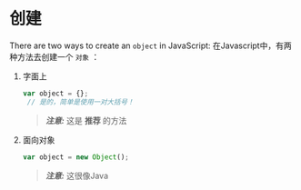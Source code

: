 # 创建
There are two ways to create an `object` in JavaScript:
在Javascript中，有两种方法去创建一个 `对象` ：

1. 字面上

    ```js
    var object = {};
     // 是的，简单是使用一对大括号！

    ```
    > ***注意:*** 这是 **推荐** 的方法

2. 面向对象

    ```js
    var object = new Object();

    ```
    > ***注意:*** 这很像Java
